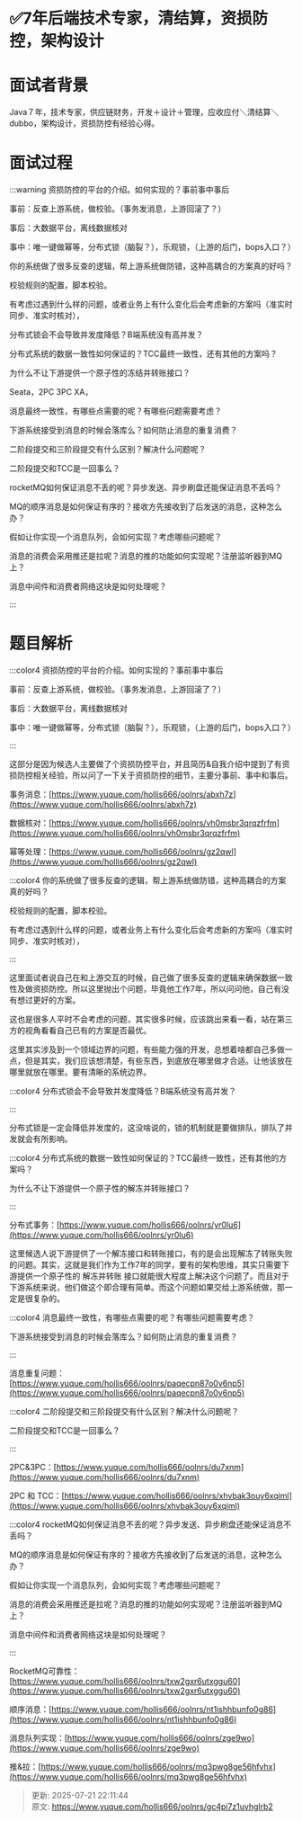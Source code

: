 # ✅7年后端技术专家，清结算，资损防控，架构设计

# 面试者背景


Java７年，技术专家，供应链财务，开发＋设计＋管理，应收应付＼清结算＼dubbo，架构设计，资损防控有经验心得。



# 面试过程


:::warning
资损防控的平台的介绍。如何实现的？事前事中事后

事前：反查上游系统，做校验。（事务发消息，上游回滚了？）

事后：大数据平台，离线数据核对

事中：唯一键做幂等，分布式锁（脑裂？），乐观锁，（上游的后门，bops入口？）

你的系统做了很多反查的逻辑，帮上游系统做防错，这种高耦合的方案真的好吗？

校验规则的配置，脚本校验。

有考虑过遇到什么样的问题，或者业务上有什么变化后会考虑新的方案吗（准实时同步、准实时核对），

分布式锁会不会导致并发度降低？B端系统没有高并发？

分布式系统的数据一致性如何保证的？TCC最终一致性，还有其他的方案吗？

为什么不让下游提供一个原子性的冻结并转账接口？

Seata，2PC 3PC XA，

消息最终一致性，有哪些点需要的呢？有哪些问题需要考虑？

下游系统接受到消息的时候会落库么？如何防止消息的重复消费？

二阶段提交和三阶段提交有什么区别？解决什么问题呢？

二阶段提交和TCC是一回事么？

rocketMQ如何保证消息不丢的呢？异步发送、异步刷盘还能保证消息不丢吗？

MQ的顺序消息是如何保证有序的？接收方先接收到了后发送的消息，这种怎么办？

假如让你实现一个消息队列，会如何实现？考虑哪些问题呢？

消息的消费会采用推还是拉呢？消息的推的功能如何实现呢？注册监听器到MQ上？

消息中间件和消费者网络这块是如何处理呢？

:::



# 题目解析


:::color4
资损防控的平台的介绍。如何实现的？事前事中事后

事前：反查上游系统，做校验。（事务发消息，上游回滚了？）

事后：大数据平台，离线数据核对

事中：唯一键做幂等，分布式锁（脑裂？），乐观锁，（上游的后门，bops入口？）

:::



这部分是因为候选人主要做了个资损防控平台，并且简历&自我介绍中提到了有资损防控相关经验，所以问了一下关于资损防控的细节，主要分事前、事中和事后。



事务消息：[https://www.yuque.com/hollis666/oolnrs/abxh7z](https://www.yuque.com/hollis666/oolnrs/abxh7z)

数据核对：[https://www.yuque.com/hollis666/oolnrs/vh0msbr3qrqzfrfm](https://www.yuque.com/hollis666/oolnrs/vh0msbr3qrqzfrfm)

幂等处理：[https://www.yuque.com/hollis666/oolnrs/gz2qwl](https://www.yuque.com/hollis666/oolnrs/gz2qwl)



:::color4
你的系统做了很多反查的逻辑，帮上游系统做防错，这种高耦合的方案真的好吗？

校验规则的配置，脚本校验。

有考虑过遇到什么样的问题，或者业务上有什么变化后会考虑新的方案吗（准实时同步、准实时核对），

:::



这里面试者说自己在和上游交互的时候，自己做了很多反查的逻辑来确保数据一致性及做资损防控。所以这里抛出个问题，毕竟他工作7年，所以问问他，自己有没有想过更好的方案。



这也是很多人平时不会考虑的问题，其实很多时候，应该跳出来看一看，站在第三方的视角看看自己已有的方案是否最优。



这里其实涉及到一个领域边界的问题，有些能力强的开发，总想着啥都自己多做一点，但是其实，我们应该想清楚，有些东西，到底放在哪里做才合适。让他该放在哪里就放在哪里。要有清晰的系统边界。



:::color4
分布式锁会不会导致并发度降低？B端系统没有高并发？

:::



分布式锁是一定会降低并发度的，这没啥说的，锁的机制就是要做排队，排队了并发就会有所影响。



:::color4
分布式系统的数据一致性如何保证的？TCC最终一致性，还有其他的方案吗？

为什么不让下游提供一个原子性的解冻并转账接口？

:::



分布式事务：[https://www.yuque.com/hollis666/oolnrs/yr0lu6](https://www.yuque.com/hollis666/oolnrs/yr0lu6)



这里候选人说下游提供了一个解冻接口和转账接口，有的是会出现解冻了转账失败的问题。其实，这就是我们作为工作7年的同学，要有的架构思维，其实只需要下游提供一个原子性的 解冻并转账 接口就能很大程度上解决这个问题了。而且对于下游系统来说，他们做这个即合理有简单。而这个问题如果交给上游系统做，那一定是很复杂的。





:::color4
消息最终一致性，有哪些点需要的呢？有哪些问题需要考虑？

下游系统接受到消息的时候会落库么？如何防止消息的重复消费？

:::



消息重复问题：[https://www.yuque.com/hollis666/oolnrs/paqecpn87o0v6np5](https://www.yuque.com/hollis666/oolnrs/paqecpn87o0v6np5)



:::color4
二阶段提交和三阶段提交有什么区别？解决什么问题呢？

二阶段提交和TCC是一回事么？

:::



2PC&3PC：[https://www.yuque.com/hollis666/oolnrs/du7xnm](https://www.yuque.com/hollis666/oolnrs/du7xnm)

2PC 和 TCC：[https://www.yuque.com/hollis666/oolnrs/xhvbak3ouy6xqiml](https://www.yuque.com/hollis666/oolnrs/xhvbak3ouy6xqiml)



:::color4
rocketMQ如何保证消息不丢的呢？异步发送、异步刷盘还能保证消息不丢吗？

MQ的顺序消息是如何保证有序的？接收方先接收到了后发送的消息，这种怎么办？

假如让你实现一个消息队列，会如何实现？考虑哪些问题呢？

消息的消费会采用推还是拉呢？消息的推的功能如何实现呢？注册监听器到MQ上？

消息中间件和消费者网络这块是如何处理呢？

:::



RocketMQ可靠性：[https://www.yuque.com/hollis666/oolnrs/txw2gxr6utxggu60](https://www.yuque.com/hollis666/oolnrs/txw2gxr6utxggu60)

顺序消息：[https://www.yuque.com/hollis666/oolnrs/nt1ishhbunfo0g86](https://www.yuque.com/hollis666/oolnrs/nt1ishhbunfo0g86)

消息队列实现：[https://www.yuque.com/hollis666/oolnrs/zge9wo](https://www.yuque.com/hollis666/oolnrs/zge9wo)

推&拉：[https://www.yuque.com/hollis666/oolnrs/mq3pwg8ge56hfvhx](https://www.yuque.com/hollis666/oolnrs/mq3pwg8ge56hfvhx)









> 更新: 2025-07-21 22:11:44  
> 原文: <https://www.yuque.com/hollis666/oolnrs/gc4pi7z1uvhglrb2>